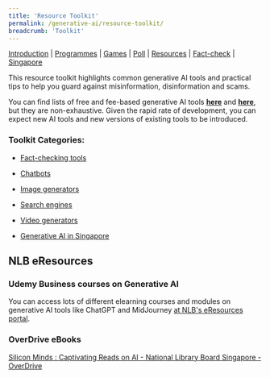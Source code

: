 ```yaml
---
title: 'Resource Toolkit'
permalink: /generative-ai/resource-toolkit/
breadcrumb: 'Toolkit'
---
```


[Introduction](/generative-ai/what-is-generative-ai/)  |   [Programmes](/generative-ai/programmes/)  |  [Games](/generative-ai/games/)  |  [Poll](/generative-ai/gen-ai-poll/)  | [Resources](/generative-ai/resource-toolkit/)  | [Fact-check](/generative-ai/fact-checking-tools/)  | [Singapore](/generative-ai/generative-ai-singapore/)

This resource toolkit highlights common generative AI tools and practical tips to help you guard against misinformation, disinformation and scams.

You can find lists of free and fee-based generative AI tools **[here](https://www.fastcompany.com/90856183/30-ai-tools-you-can-try-for-free 
)** and **[here](https://mostpopularaitools.com/)**, but they are non-exhaustive. Given the rapid rate of development, you can expect new AI tools and new versions of existing tools to be introduced.  

### Toolkit Categories:

- [Fact-checking tools](/generative-ai/fact-checking-tools/)

- [Chatbots](/generative-ai/ai-chatbots/)

- [Image generators](/generative-ai/ai-image-generators/)

- [Search engines](/generative-ai/ai-search-engines/)

- [Video generators](/generative-ai/ai-video-generators/)

- [Generative AI in Singapore](/generative-ai/generative-ai-singapore/)

  

## NLB eResources

### Udemy Business courses on Generative AI

You can access lots of different elearning courses and modules on generative AI tools like ChatGPT and  MidJourney [at NLB's eResources portal](https://eresources.nlb.gov.sg/main/Browse?startsWith=u).

 

### OverDrive eBooks

[Silicon Minds : Captivating Reads on AI - National Library Board Singapore - OverDrive](https://nlb.overdrive.com/collection/1459950)

 

